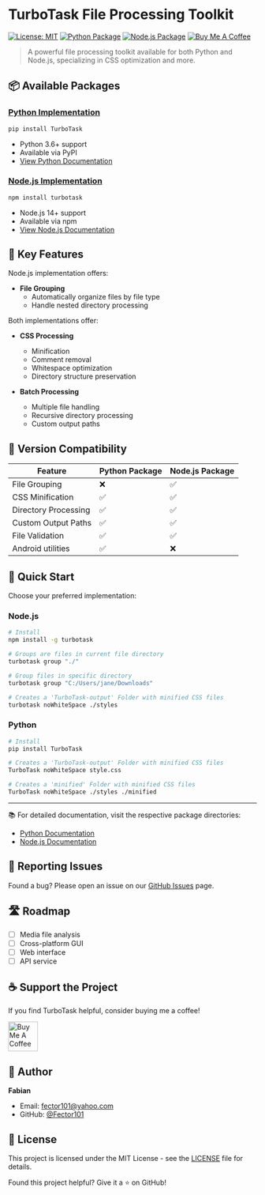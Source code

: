 # TurboTask File Processing Toolkit

[![License: MIT](https://img.shields.io/badge/License-MIT-yellow.svg)](https://opensource.org/licenses/MIT)
[![Python Package](https://img.shields.io/badge/Python-Package-blue)](./python)
[![Node.js Package](https://img.shields.io/badge/Node.js-Package-green)](./nodejs)
[![Buy Me A Coffee](https://img.shields.io/badge/Buy%20Me%20A%20Coffee-Support-orange.svg)](https://buymeacoffee.com/fector101)

> A powerful file processing toolkit available for both Python and Node.js, specializing in CSS optimization and more.

## 📦 Available Packages

### [Python Implementation](./python)

```bash
pip install TurboTask
```

- Python 3.6+ support
- Available via PyPI
- [View Python Documentation](./python/README.md)

### [Node.js Implementation](./nodejs)

```bash
npm install turbotask
```

- Node.js 14+ support
- Available via npm
- [View Node.js Documentation](./nodejs/README.md)

## 🚀 Key Features

Node.js implementation offers:

- **File Grouping**
  - Automatically organize files by file type
  - Handle nested directory processing

Both implementations offer:

- **CSS Processing**
  - Minification
  - Comment removal
  - Whitespace optimization
  - Directory structure preservation

- **Batch Processing**
  - Multiple file handling
  - Recursive directory processing
  - Custom output paths

## 🔄 Version Compatibility

| Feature                | Python Package | Node.js Package |
|-----------------------|----------------|-----------------|
| File Grouping         | ❌             | ✅              |
| CSS Minification      | ✅             | ✅              |
| Directory Processing  | ✅             | ✅              |
| Custom Output Paths   | ✅             | ✅              |
| File Validation       | ✅             | ✅              |
| Android utilities     | ✅             | ❌
## 🎯 Quick Start

Choose your preferred implementation:

### Node.js

```bash
# Install
npm install -g turbotask

# Groups are files in current file directory
turbotask group "./"

# Group files in specific directory
turbotask group "C:/Users/jane/Downloads"

# Creates a 'TurboTask-output' Folder with minified CSS files
turbotask noWhiteSpace ./styles
```

### Python

```bash
# Install
pip install TurboTask

# Creates a 'TurboTask-output' Folder with minified CSS files
TurboTask noWhiteSpace style.css

# Creates a 'minified' Folder with minified CSS files
TurboTask noWhiteSpace ./styles ./minified
```

---

📚 For detailed documentation, visit the respective package directories:

- [Python Documentation](./python/README.md)
- [Node.js Documentation](./nodejs/README.md)

## 🐛 Reporting Issues

Found a bug? Please open an issue on our [GitHub Issues](https://github.com/Fector101/TurboTask/issues) page.

## 🛣️ Roadmap

- [ ] Media file analysis
- [ ] Cross-platform GUI
- [ ] Web interface
- [ ] API service

## ☕ Support the Project

If you find TurboTask helpful, consider buying me a coffee!

<a href="https://www.buymeacoffee.com/fector101" target="_blank">
  <img src="https://cdn.buymeacoffee.com/buttons/v2/default-yellow.png" alt="Buy Me A Coffee" height="60">
</a>

## 👤 Author

**Fabian**

- Email: <fector101@yahoo.com>
- GitHub: [@Fector101](https://github.com/Fector101/TurboTask)

## 📄 License

This project is licensed under the MIT License - see the [LICENSE](LICENSE) file for details.

Found this project helpful? Give it a ⭐️ on GitHub!
